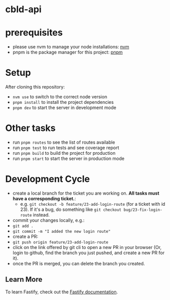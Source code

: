 # cbld-api

# prerequisites
- please use nvm to manage your node installations: [nvm](https://www.freecodecamp.org/news/node-version-manager-nvm-install-guide/)
- pnpm is the package manager for this project: [pnpm](https://pnpm.io/installation)

# Setup
After cloning this repository:
- `nvm use` to switch to the correct node version
- `pnpm install` to install the project dependencies
- `pnpm dev` to start the server in development mode

# Other tasks
- run `pnpm routes` to see the list of routes available
- run `pnpm test` to run tests and see coverage report
- run `pnpm build` to build the project for production
- run `pnpm start` to start the server in production mode

# Development Cycle
- create a local branch for the ticket you are working on. **All tasks must have a corresponding ticket.**:
  - e.g. `git checkout -b feature/23-add-login-route` (for a ticket with id 23). If it's a bug, do something like `git checkout bug/23-fix-login-route` instead.
- commit your changes locally, e.g.:
 - `git add .`
 - `git commit -m "I added the new login route"`
- create a PR:
 - `git push origin feature/23-add-login-route`
 - click on the link offered by git cli to open a new PR in your browser (Or, login to github, find the branch you just pushed, and create a new PR for it).
- once the PR is merged, you can delete the branch you created.

## Learn More
To learn Fastify, check out the [Fastify documentation](https://fastify.dev/docs/latest/).
